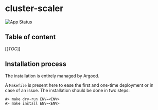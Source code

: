 # cluster-scaler

[![App Status](https://argocd-internal.spirit-dev.net/api/badge?name=cluster-scaler-turingpi&revision=true&showAppName=true)](https://argocd-internal.spirit-dev.net/applications/cluster-scaler-turingpi)

## Table of content

[[_TOC_]]

## Installation process

The installation is entirely managed by Argocd.

A `Makefile` is present here to ease the first and one-time deployment or in case of an issue.
The installation should be done in two steps:

```shell
#> make dry-run ENV=<ENV>
#> make install ENV=<ENV>
```
